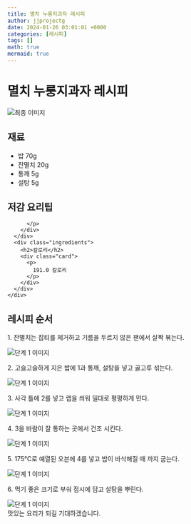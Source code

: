 ```yaml
---
title: 멸치 누룽지과자 레시피
author: jjprojectg
date: 2024-01-26 03:01:01 +0000
categories: [레시피]
tags: []
math: true
mermaid: true
---
```

<meta name="og:type" content="website"/>
<meta charset="UTF-8"/>
<div class="header">
  <h1>멸치 누룽지과자 레시피</h1>
</div>

<div class="container my-4">
  <div class="row">
    <div class="col-12 col-md-6">
      <div class="recipe-image">
        <img src="http://www.foodsafetykorea.go.kr/uploadimg/20141117/20141117053641_1416213401737.jpg" class="step-image" alt="최종 이미지"/>
      </div>
    </div>
    <div class="col-12 col-md-6">
      <div class="ingredients">
        <h2>재료</h2>
        <ul class="card">
          <li> 밥 70g </li>
          <li>  잔멸치 20g </li>
          <li>  통깨 5g </li>
          <li>  설탕 5g </li>
</ul>
      </div>
    </div>
    <div class="col-12 col-md-6">
      <div class="ingredients">
        <h2>저감 요리팁</h2>
        <div class="card"> 
          <p>
            
          </p>
        </div>
      </div>
      <div class="ingredients">
        <h2>칼로리</h2>
        <div class="card"> 
          <p>
            191.0 칼로리
          </p>
        </div>
      </div>
    </div>
  </div>

  <h2 class="my-4">레시피 순서</h2>
  <div class="card recipe-card">
    <div class="card-body recipe-step">
      <p class="card-text step-description">1. 잔멸치는 잡티를 제거하고 기름을 두르지 않은 팬에서 살짝 볶는다.</p>
      <img src="http://www.foodsafetykorea.go.kr/uploadimg/cook/951-1.jpg" alt="단계 1 이미지" class="step-image"/>
    </div>
  </div>
  <div class="card recipe-card">
    <div class="card-body recipe-step">
      <p class="card-text step-description">2. 고슬고슬하게 지은 밥에 1과 통깨, 설탕을 넣고 골고루 섞는다.</p>
      <img src="http://www.foodsafetykorea.go.kr/uploadimg/cook/951-2.jpg" alt="단계 1 이미지" class="step-image"/>
    </div>
  </div>
  <div class="card recipe-card">
    <div class="card-body recipe-step">
      <p class="card-text step-description">3. 사각 틀에 2를 넣고 랩을 씌워 밀대로 평평하게 민다.</p>
      <img src="http://www.foodsafetykorea.go.kr/uploadimg/cook/951-3.jpg" alt="단계 1 이미지" class="step-image"/>
    </div>
  </div>
  <div class="card recipe-card">
    <div class="card-body recipe-step">
      <p class="card-text step-description">4. 3을 바람이 잘 통하는 곳에서 건조 시킨다.</p>
      <img src="http://www.foodsafetykorea.go.kr/uploadimg/cook/951-4.jpg" alt="단계 1 이미지" class="step-image"/>
    </div>
  </div>
  <div class="card recipe-card">
    <div class="card-body recipe-step">
      <p class="card-text step-description">5. 175℃로 예열된 오븐에 4를 넣고 밥이 바삭해질 때 까지 굽는다.</p>
      <img src="http://www.foodsafetykorea.go.kr/uploadimg/cook/951-5.jpg" alt="단계 1 이미지" class="step-image"/>
    </div>
  </div>
  <div class="card recipe-card">
    <div class="card-body recipe-step">
      <p class="card-text step-description">6. 먹기 좋은 크기로 부숴 접시에 담고 설탕을 뿌린다.</p>
      <img src="http://www.foodsafetykorea.go.kr/uploadimg/cook/951-6.jpg" alt="단계 1 이미지" class="step-image"/>
    </div>
  </div>

</div>
맛있는 요리가 되길 기대하겠습니다.
